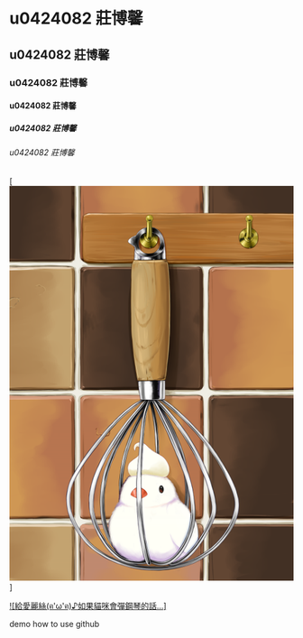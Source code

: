 # u0424082 莊博馨
## u0424082 莊博馨
### u0424082 莊博馨
#### u0424082 莊博馨
##### u0424082 莊博馨
###### u0424082 莊博馨

[![](35207732.png)]

[![給愛麗絲(ฅ'ω'ฅ)♪如果貓咪會彈鋼琴的話...]](https://www.youtube.com/watch?v=IfxxNX5NuUo)

demo how to use github
